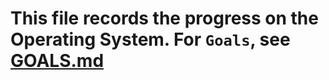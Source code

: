 # This file records the progress on the Operating System. For `Goals`, see [GOALS.md][1]


[1]: https://github.com/nbrgdevelopers41/nbrg-os/blob/main/GOALS.md

